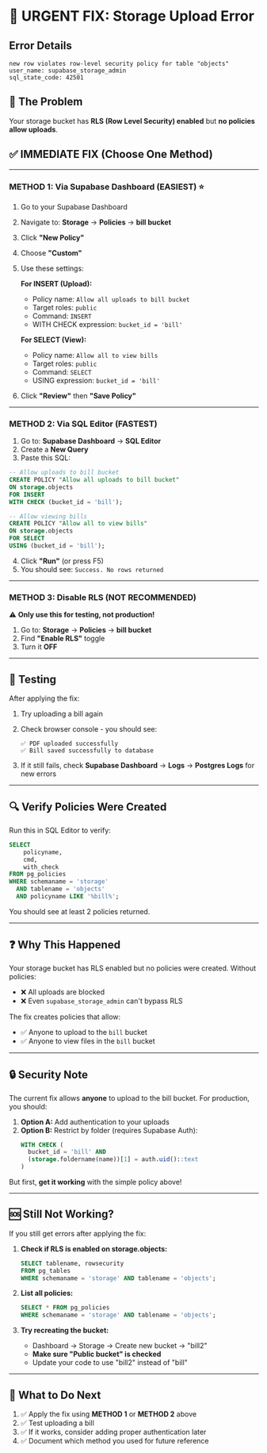 # 🚨 URGENT FIX: Storage Upload Error

## Error Details
```
new row violates row-level security policy for table "objects"
user_name: supabase_storage_admin
sql_state_code: 42501
```

## 🔴 The Problem
Your storage bucket has **RLS (Row Level Security) enabled** but **no policies allow uploads**.

## ✅ IMMEDIATE FIX (Choose One Method)

---

### **METHOD 1: Via Supabase Dashboard (EASIEST) ⭐**

1. Go to your Supabase Dashboard
2. Navigate to: **Storage** → **Policies** → **bill bucket**
3. Click **"New Policy"**
4. Choose **"Custom"**
5. Use these settings:

   **For INSERT (Upload):**
   - Policy name: `Allow all uploads to bill bucket`
   - Target roles: `public`
   - Command: `INSERT`
   - WITH CHECK expression: `bucket_id = 'bill'`

   **For SELECT (View):**
   - Policy name: `Allow all to view bills`
   - Target roles: `public`
   - Command: `SELECT`
   - USING expression: `bucket_id = 'bill'`

6. Click **"Review"** then **"Save Policy"**

---

### **METHOD 2: Via SQL Editor (FASTEST)**

1. Go to: **Supabase Dashboard** → **SQL Editor**
2. Create a **New Query**
3. Paste this SQL:

```sql
-- Allow uploads to bill bucket
CREATE POLICY "Allow all uploads to bill bucket"
ON storage.objects
FOR INSERT
WITH CHECK (bucket_id = 'bill');

-- Allow viewing bills
CREATE POLICY "Allow all to view bills"
ON storage.objects
FOR SELECT
USING (bucket_id = 'bill');
```

4. Click **"Run"** (or press F5)
5. You should see: `Success. No rows returned`

---

### **METHOD 3: Disable RLS (NOT RECOMMENDED)**

⚠️ **Only use this for testing, not production!**

1. Go to: **Storage** → **Policies** → **bill bucket**
2. Find **"Enable RLS"** toggle
3. Turn it **OFF**

---

## 🧪 Testing

After applying the fix:

1. Try uploading a bill again
2. Check browser console - you should see:
   ```
   ✅ PDF uploaded successfully
   ✅ Bill saved successfully to database
   ```

3. If it still fails, check **Supabase Dashboard** → **Logs** → **Postgres Logs** for new errors

---

## 🔍 Verify Policies Were Created

Run this in SQL Editor to verify:

```sql
SELECT 
    policyname,
    cmd,
    with_check
FROM pg_policies 
WHERE schemaname = 'storage' 
  AND tablename = 'objects'
  AND policyname LIKE '%bill%';
```

You should see at least 2 policies returned.

---

## ❓ Why This Happened

Your storage bucket has RLS enabled but no policies were created. Without policies:
- ❌ All uploads are blocked
- ❌ Even `supabase_storage_admin` can't bypass RLS

The fix creates policies that allow:
- ✅ Anyone to upload to the `bill` bucket
- ✅ Anyone to view files in the `bill` bucket

---

## 🔒 Security Note

The current fix allows **anyone** to upload to the bill bucket. For production, you should:

1. **Option A:** Add authentication to your uploads
2. **Option B:** Restrict by folder (requires Supabase Auth):
   ```sql
   WITH CHECK (
     bucket_id = 'bill' AND
     (storage.foldername(name))[1] = auth.uid()::text
   )
   ```

But first, **get it working** with the simple policy above!

---

## 🆘 Still Not Working?

If you still get errors after applying the fix:

1. **Check if RLS is enabled on storage.objects:**
   ```sql
   SELECT tablename, rowsecurity 
   FROM pg_tables 
   WHERE schemaname = 'storage' AND tablename = 'objects';
   ```

2. **List all policies:**
   ```sql
   SELECT * FROM pg_policies 
   WHERE schemaname = 'storage' AND tablename = 'objects';
   ```

3. **Try recreating the bucket:**
   - Dashboard → Storage → Create new bucket → "bill2"
   - **Make sure "Public bucket" is checked**
   - Update your code to use "bill2" instead of "bill"

---

## 📝 What to Do Next

1. ✅ Apply the fix using **METHOD 1** or **METHOD 2** above
2. ✅ Test uploading a bill
3. ✅ If it works, consider adding proper authentication later
4. ✅ Document which method you used for future reference
